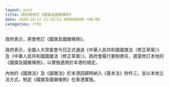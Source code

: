 ```yaml
---
layout: post
title: 政府將修訂《國旗及國徽條例》
date: 2020-10-17 21:33:51.000000000 +08:00
categories: rthk
---
```


政府表示，將會修訂《國旗及國徽條例》。

政府表示，全國人大常委會今日正式通過《中華人民共和國國旗法（修正草案）》及《中華人民共和國國徽法（修正草案）》，政府會履行憲制責任，適當修訂本地的《國旗及國徽條例》，以實施適用於本港的規定。

內地的《國旗法》及《國徽法》於本港回歸時納入《基本法》附件三，並以本地立法方式，制定《國旗及國徽條例》在香港實施。
